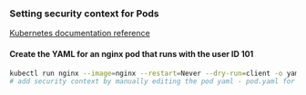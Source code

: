 ### Setting security context for Pods

[Kubernetes documentation reference](https://kubernetes.io/docs/tasks/configure-pod-container/security-context/)

#### Create the YAML for an nginx pod that runs with the user ID 101
```bash
kubectl run nginx --image=nginx --restart=Never --dry-run=client -o yaml > pod.yaml
# add security context by manually editing the pod yaml - pod.yaml for details
```